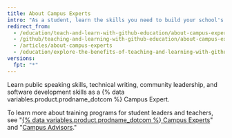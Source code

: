 ```yaml
---
title: About Campus Experts
intro: "As a student, learn the skills you need to build your school's technology community and a real-world portfolio, with {% data variables.product.prodname_dotcom %} Campus Experts training."
redirect_from:
  - /education/teach-and-learn-with-github-education/about-campus-experts
  - /github/teaching-and-learning-with-github-education/about-campus-experts
  - /articles/about-campus-experts
  - /education/explore-the-benefits-of-teaching-and-learning-with-github-education/about-campus-experts
versions:
  fpt: "*"
---
```


Learn public speaking skills, technical writing, community leadership, and software development skills as a {% data variables.product.prodname_dotcom %} Campus Expert.

To learn more about training programs for student leaders and teachers, see "[{% data variables.product.prodname_dotcom %} Campus Experts](https://education.github.com/students/experts)" and "[Campus Advisors](https://education.github.com/teachers/advisors)."

